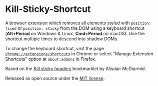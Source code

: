# Kill-Sticky-Shortcut

A browser extension which removes all elements styled with `position: fixed` or `position: sticky` from the DOM
using a keyboard shortcut (**Alt+Period** on Windows & Linux, **Cmd+Period** on macOS).
Use the shortcut multiple times to descend into shadow DOMs.

To change the keyboard shortcut,
visit the page [`chrome://extensions/shortcuts`](chrome://extensions/shortcuts) in Chrome or
select "Manage Extension Shortcuts" option at `about:addons` in Firefox.

Based on the [Kill sticky headers](https://alisdair.mcdiarmid.org/kill-sticky-headers/) bookmarklet by Alisdair McDiarmid.

Released as open source under the [MIT license](LICENSE).

